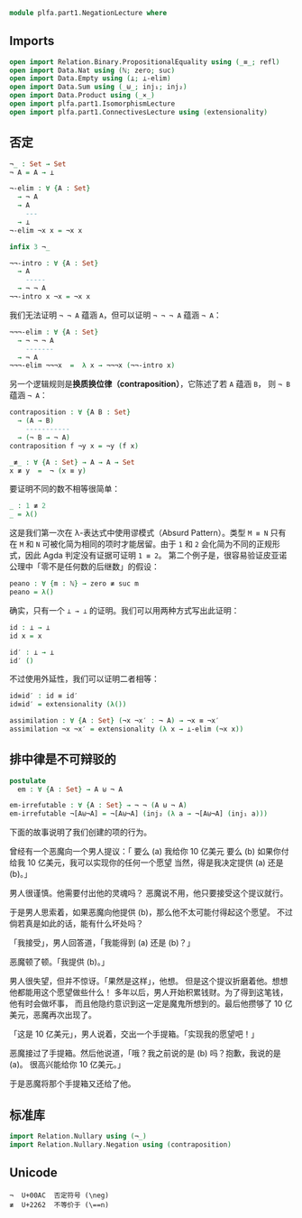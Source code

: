 ```agda
module plfa.part1.NegationLecture where
```

## Imports

```agda
open import Relation.Binary.PropositionalEquality using (_≡_; refl)
open import Data.Nat using (ℕ; zero; suc)
open import Data.Empty using (⊥; ⊥-elim)
open import Data.Sum using (_⊎_; inj₁; inj₂)
open import Data.Product using (_×_)
open import plfa.part1.IsomorphismLecture
open import plfa.part1.ConnectivesLecture using (extensionality)
```

## 否定

```agda
¬_ : Set → Set
¬ A = A → ⊥
```

```agda
¬-elim : ∀ {A : Set}
  → ¬ A
  → A
    ---
  → ⊥
¬-elim ¬x x = ¬x x
```

```agda
infix 3 ¬_
```

```agda
¬¬-intro : ∀ {A : Set}
  → A
    -----
  → ¬ ¬ A
¬¬-intro x ¬x = ¬x x
```

我们无法证明 `¬ ¬ A` 蕴涵 `A`，但可以证明 `¬ ¬ ¬ A` 蕴涵 `¬ A`：

```agda
¬¬¬-elim : ∀ {A : Set}
  → ¬ ¬ ¬ A
    -------
  → ¬ A
¬¬¬-elim ¬¬¬x  =  λ x → ¬¬¬x (¬¬-intro x)
```

另一个逻辑规则是**换质换位律（contraposition）**，它陈述了若 `A` 蕴涵 `B`，
则 `¬ B` 蕴涵 `¬ A`：

```agda
contraposition : ∀ {A B : Set}
  → (A → B)
    -----------
  → (¬ B → ¬ A)
contraposition f ¬y x = ¬y (f x)
```

```agda
_≢_ : ∀ {A : Set} → A → A → Set
x ≢ y  =  ¬ (x ≡ y)
```

要证明不同的数不相等很简单：

```agda
_ : 1 ≢ 2
_ = λ()
```

这是我们第一次在 λ-表达式中使用谬模式（Absurd Pattern）。类型 `M ≡ N`
只有在 `M` 和 `N` 可被化简为相同的项时才能居留。由于 `1` 和 `2`
会化简为不同的正规形式，因此 Agda 判定没有证据可证明 `1 ≡ 2`。
第二个例子是，很容易验证皮亚诺公理中「零不是任何数的后继数」的假设：

```agda
peano : ∀ {m : ℕ} → zero ≢ suc m
peano = λ()
```

确实，只有一个 `⊥ → ⊥` 的证明。我们可以用两种方式写出此证明：

```agda
id : ⊥ → ⊥
id x = x

id′ : ⊥ → ⊥
id′ ()
```

不过使用外延性，我们可以证明二者相等：

```agda
id≡id′ : id ≡ id′
id≡id′ = extensionality (λ())
```

```agda
assimilation : ∀ {A : Set} (¬x ¬x′ : ¬ A) → ¬x ≡ ¬x′
assimilation ¬x ¬x′ = extensionality (λ x → ⊥-elim (¬x x))
```

## 排中律是不可辩驳的

```agda
postulate
  em : ∀ {A : Set} → A ⊎ ¬ A
```

```agda
em-irrefutable : ∀ {A : Set} → ¬ ¬ (A ⊎ ¬ A)
em-irrefutable ¬[A⊎¬A] = ¬[A⊎¬A] (inj₂ (λ a → ¬[A⊎¬A] (inj₁ a)))
```

下面的故事说明了我们创建的项的行为。

曾经有一个恶魔向一个男人提议：「
要么 (a) 我给你 10 亿美元
要么 (b) 如果你付给我 10 亿美元，我可以实现你的任何一个愿望
当然，得是我决定提供 (a) 还是 (b)。」

男人很谨慎。他需要付出他的灵魂吗？
恶魔说不用，他只要接受这个提议就行。

于是男人思索着，如果恶魔向他提供 (b)，那么他不太可能付得起这个愿望。
不过倘若真是如此的话，能有什么坏处吗？

「我接受」，男人回答道，「我能得到 (a) 还是 (b)？」

恶魔顿了顿。「我提供 (b)。」

男人很失望，但并不惊讶。「果然是这样」，他想。
但是这个提议折磨着他。想想他都能用这个愿望做些什么！
多年以后，男人开始积累钱财。为了得到这笔钱，他有时会做坏事，
而且他隐约意识到这一定是魔鬼所想到的。最后他攒够了 10 亿美元，恶魔再次出现了。

「这是 10 亿美元」，男人说着，交出一个手提箱。「实现我的愿望吧！」

恶魔接过了手提箱。然后他说道，「哦？我之前说的是 (b) 吗？抱歉，我说的是 (a)。
很高兴能给你 10 亿美元。」

于是恶魔将那个手提箱又还给了他。

## 标准库

```agda
import Relation.Nullary using (¬_)
import Relation.Nullary.Negation using (contraposition)
```

## Unicode

    ¬  U+00AC  否定符号 (\neg)
    ≢  U+2262  不等价于 (\==n)
